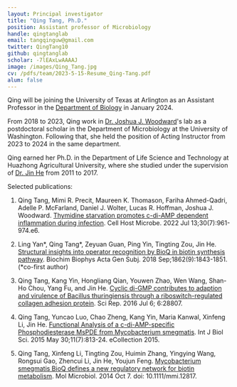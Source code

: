 ```yaml
---
layout: Principal investigator
title: "Qing Tang, Ph.D."
position: Assistant professor of Microbiology 
handle: qingtanglab
email: tangqinguw@gmail.com
twitter: QingTang10
github: qingtanglab
scholar: -7lEAxLwAAAAJ
image: /images/Qing_Tang.jpg
cv: /pdfs/team/2023-5-15-Resume_Qing-Tang.pdf
alum: false
---
```

Qing will be joining the University of Texas at Arlington as an Assistant Professor in the [Department of Biology] in January 2024. 

From 2018 to 2023, Qing work in [Dr. Joshua J. Woodward]'s lab as a postdoctoral scholar in the Department of Microbiology at the University of Washington. Following that, she held the position of Acting Instructor from 2023 to 2024 in the same department. 

Qing earned her Ph.D. in the Department of Life Science and Technology at Huazhong Agricultural University, where she studied under the supervision of [Dr. Jin He] from 2011 to 2017.

Selected publications: 

1. Qing Tang, Mimi R. Precit, Maureen K. Thomason, Fariha Ahmed-Qadri, Adelle P. McFarland, Daniel J.
Wolter, Lucas R. Hoffman, Joshua J. Woodward. [Thymidine starvation promotes c-di-AMP dependent
inflammation during infection]. Cell Host Microbe. 2022 Jul 13;30(7):961-974.e6.

2. Ling Yan*, Qing Tang*, Zeyuan Guan, Ping Yin, Tingting Zou, Jin He. [Structural insights into operator
recognition by BioQ in biotin synthesis pathway]. Biochim Biophys Acta Gen Subj. 2018 Sep;1862(9):1843-1851. (*co-first author)

3. Qing Tang, Kang Yin, Hongliang Qian, Youwen Zhao, Wen Wang, Shan-Ho Chou, Yang Fu, and Jin He. [Cyclic
di-GMP contributes to adaption and virulence of Bacillus thuringiensis through a riboswitch-regulated collagen
adhesion protein]. Sci Rep. 2016 Jul 6; 6:28807.

4. Qing Tang, Yuncao Luo, Chao Zheng, Kang Yin, Maria Kanwal, Xinfeng Li, Jin He. [Functional Analysis of a
c-di-AMP-specific Phosphodiesterase MsPDE from Mycobacterium smegmatis]. Int J Biol Sci. 2015 May
30;11(7):813-24. eCollection 2015.

5. Qing Tang, Xinfeng Li, Tingting Zou, Huimin Zhang, Yingying Wang, Rongsui Gao, Zhencui Li, Jin He,
Youjun Feng. [Mycobacterium smegmatis BioQ defines a new regulatory network for biotin metabolism]. Mol
Microbiol. 2014 Oct 7. doi: 10.1111/mmi.12817.

[Department of Biology]: https://www.uta.edu/academics/schools-colleges/science/departments/biology
[Dr. Joshua J. Woodward]: https://www.woodwardlab.org/
[Dr. Jin He]: https://faculty.hzau.edu.cn/hejin/en/index/64777/list/index.htm
[Thymidine starvation promotes c-di-AMP dependent inflammation during infection]: https://www.cell.com/cell-host-microbe/fulltext/S1931-3128(22)00158-5?_returnURL=https%3A%2F%2Flinkinghub.elsevier.com%2Fretrieve%2Fpii%2FS1931312822001585%3Fshowall%3Dtrue
[Structural insights into operator recognition by BioQ in biotin synthesis pathway]: https://www.sciencedirect.com/science/article/abs/pii/S0304416518301478?via%3Dihub
[Cyclic di-GMP contributes to adaption and virulence of Bacillus thuringiensis through a riboswitch-regulated collagen adhesion protein]: https://www.nature.com/articles/srep28807
[Functional Analysis of a c-di-AMP-specific Phosphodiesterase MsPDE from Mycobacterium smegmatis]: https://www.ijbs.com/v11p0813.htm
[Mycobacterium smegmatis BioQ defines a new regulatory network for biotin metabolism]: https://onlinelibrary.wiley.com/doi/10.1111/mmi.12817


